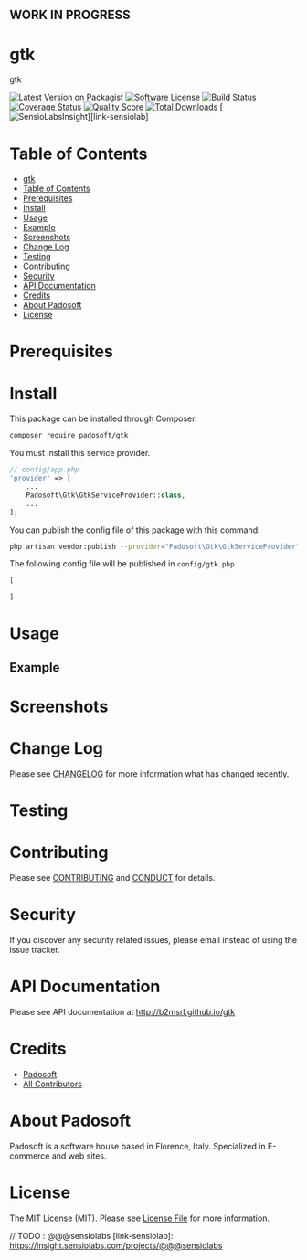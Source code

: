 ## WORK IN PROGRESS
# gtk
gtk

[![Latest Version on Packagist][ico-version]][link-packagist]
[![Software License][ico-license]](LICENSE.md)
[![Build Status][ico-travis]][link-travis]
[![Coverage Status][ico-scrutinizer]][link-scrutinizer]
[![Quality Score][ico-code-quality]][link-code-quality]
[![Total Downloads][ico-downloads]][link-downloads]
[![SensioLabsInsight][ico-sensiolab]][link-sensiolab]

Table of Contents
=================

  * [gtk](#gtk)
  * [Table of Contents](#table-of-contents)
  * [Prerequisites](#prerequisites)
  * [Install](#install)
  * [Usage](#usage)
  * [Example](#example)
  * [Screenshots](#screenshots)
  * [Change Log](#change-log)
  * [Testing](#testing)
  * [Contributing](#contributing)
  * [Security](#security)
  * [API Documentation](#api-documentation)
  * [Credits](#credits)
  * [About Padosoft](#about-padosoft)
  * [License](#license)

# Prerequisites

# Install

This package can be installed through Composer.

``` bash
composer require padosoft/gtk
```
You must install this service provider.

``` php
// config/app.php
'provider' => [
    ...
    Padosoft\Gtk\GtkServiceProvider::class,
    ...
];
```

You can publish the config file of this package with this command:
``` bash
php artisan vendor:publish --provider="Padosoft\Gtk\GtkServiceProvider"
```
The following config file will be published in `config/gtk.php`
``` php
[

]
```

# Usage

## Example

# Screenshots

# Change Log
Please see [CHANGELOG](CHANGELOG.md) for more information what has changed recently.

# Testing

# Contributing

Please see [CONTRIBUTING](CONTRIBUTING.md) and [CONDUCT](CONDUCT.md) for details.

# Security

If you discover any security related issues, please email  instead of using the issue tracker.

# API Documentation

Please see API documentation at http://b2msrl.github.io/gtk

# Credits

- [Padosoft](https://github.com/padosoft)
- [All Contributors](../../contributors)

# About Padosoft
Padosoft is a software house based in Florence, Italy. Specialized in E-commerce and web sites.

# License

The MIT License (MIT). Please see [License File](LICENSE.md) for more information.


[ico-version]: https://img.shields.io/packagist/v/padosoft/gtk.svg?style=flat-square
[ico-license]: https://img.shields.io/badge/license-MIT-brightgreen.svg?style=flat-square
[ico-travis]: https://img.shields.io/travis/padosoft/gtk/master.svg?style=flat-square
[ico-scrutinizer]: https://img.shields.io/scrutinizer/coverage/g/padosoft/gtk.svg?style=flat-square
[ico-code-quality]: https://img.shields.io/scrutinizer/g/padosoft/gtk.svg?style=flat-square
[ico-downloads]: https://img.shields.io/packagist/dt/padosoft/gtk.svg?style=flat-square
[ico-sensiolab]: https://insight.sensiolabs.com/projects/@@@sensiolab/small.png

[link-packagist]: https://packagist.org/packages/padosoft/gtk
[link-travis]: https://travis-ci.org/padosoft/gtk
[link-scrutinizer]: https://scrutinizer-ci.com/g/padosoft/gtk/code-structure
[link-code-quality]: https://scrutinizer-ci.com/g/padosoft/gtk
[link-downloads]: https://packagist.org/packages/padosoft/gtk
// TODO : @@@sensiolabs
[link-sensiolab]: https://insight.sensiolabs.com/projects/@@@sensiolabs
